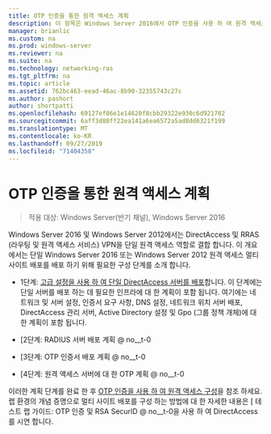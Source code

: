 ```yaml
---
title: OTP 인증을 통한 원격 액세스 계획
description: 이 항목은 Windows Server 2016에서 OTP 인증을 사용 하 여 원격 액세스 배포 가이드의 일부입니다.
manager: brianlic
ms.custom: na
ms.prod: windows-server
ms.reviewer: na
ms.suite: na
ms.technology: networking-ras
ms.tgt_pltfrm: na
ms.topic: article
ms.assetid: 762bc463-eead-46ac-8b90-32355743c27c
ms.author: pashort
author: shortpatti
ms.openlocfilehash: 69127ef86e1e14620f8cbb29322e930c6d921702
ms.sourcegitcommit: 6aff3d88ff22ea141a6ea6572a5ad8dd6321f199
ms.translationtype: MT
ms.contentlocale: ko-KR
ms.lasthandoff: 09/27/2019
ms.locfileid: "71404358"
---
```

# <a name="plan-remote-access-with-otp-authentication"></a>OTP 인증을 통한 원격 액세스 계획

>적용 대상: Windows Server(반기 채널), Windows Server 2016

 Windows Server 2016 및 Windows Server 2012에서는 DirectAccess 및 RRAS (라우팅 및 원격 액세스 서비스) VPN을 단일 원격 액세스 역할로 결합 합니다. 이 개요에서는 단일 Windows Server 2016 또는 Windows Server 2012 원격 액세스 멀티 사이트 배포를 배포 하기 위해 필요한 구성 단계를 소개 합니다.  
  
  
-  1단계: [고급 설정을 사용 하 여 단일 DirectAccess 서버를 배포](https://technet.microsoft.com/windows-server-docs/networking/remote-access/directaccess/single-server-advanced/deploy-a-single-directaccess-server-with-advanced-settings)합니다. 이 단계에는 단일 서버를 배포 하는 데 필요한 인프라에 대 한 계획이 포함 됩니다. 여기에는 네트워크 및 서버 설정, 인증서 요구 사항, DNS 설정, 네트워크 위치 서버 배포, DirectAccess 관리 서버, Active Directory 설정 및 Gpo (그룹 정책 개체)에 대 한 계획이 포함 됩니다.  
  
-   [2단계: RADIUS 서버 배포 계획 @ no__t-0  
  
-   [3단계: OTP 인증서 배포 계획 @ no__t-0  
  
-   [4단계: 원격 액세스 서버에 대 한 OTP 계획 @ no__t-0  
  
이러한 계획 단계를 완료 한 후 [OTP 인증을 사용 하 여 원격 액세스 구성](https://technet.microsoft.com/windows-server-docs/networking/remote-access/ras/otp/configure/configure-ra-with-otp-authentication)을 참조 하세요. 랩 환경의 개념 증명으로 멀티 사이트 배포를 구성 하는 방법에 대 한 자세한 내용은 [ 테스트 랩 가이드: OTP 인증 및 RSA SecurID @ no__t-0을 사용 하 여 DirectAccess를 시연 합니다.  
  


